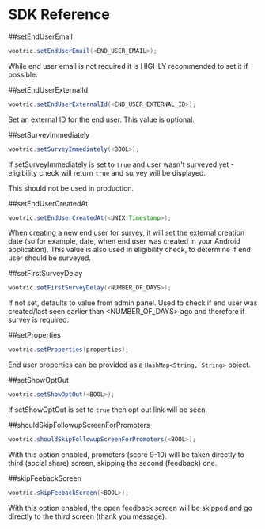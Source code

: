 # SDK Reference

##setEndUserEmail
```java
wootric.setEndUserEmail(<END_USER_EMAIL>);
```
While end user email is not required it is HIGHLY recommended to set it if possible.

##setEndUserExternalId
```java
wootric.setEndUserExternalId(<END_USER_EXTERNAL_ID>);
```
Set an external ID for the end user. This value is optional.

##setSurveyImmediately
```java
wootric.setSurveyImmediately(<BOOL>);
```
If setSurveyImmediately is set to `true` and user wasn't surveyed yet - eligibility check will return `true` and survey will be displayed.

<aside class="warning">
This should not be used in production.
</aside>

##setEndUserCreatedAt
```java
wootric.setEndUserCreatedAt(<UNIX Timestamp>);
```
When creating a new end user for survey, it will set the external creation date (so for example, date, when end user was created in your Android application).
This value is also used in eligibility check, to determine if end user should be surveyed.

##setFirstSurveyDelay
```java
wootric.setFirstSurveyDelay(<NUMBER_OF_DAYS>);
```
If not set, defaults to value from admin panel. Used to check if end user was created/last seen earlier than <NUMBER_OF_DAYS> ago and therefore if survey is required.

##setProperties
```java
wootric.setProperties(properties);
```
End user properties can be provided as a `HashMap<String, String>` object.

##setShowOptOut
```java
wootric.setShowOptOut(<BOOL>);
```
If setShowOptOut is set to `true` then opt out link will be seen.

##shouldSkipFollowupScreenForPromoters
```java
wootric.shouldSkipFollowupScreenForPromoters(<BOOL>);
```
With this option enabled, promoters (score 9-10) will be taken directly to third (social share) screen, skipping the second (feedback) one.

##skipFeebackScreen
```java
wootric.skipFeebackScreen(<BOOL>);
```
With this option enabled, the open feedback screen will be skipped and go
directly to the third screen (thank you message).
